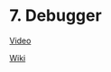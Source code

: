 # 7. Debugger

[Video](https://www.youtube.com/watch?v=h2l2D0ud7DY&index=14&list=PLqCJpWy5FohcehaXlCIt8sVBHBFFRVWsx)

[Wiki](https://www.youtube.com/redirect?q=http%3A%2F%2Fwiki.planetchili.net%2Findex.php%3Ftitle%3DBeginner_C%252B%252B_Game_Programming_Tutorial_7&redir_token=6ncdBkvBkRU3RnpPCjaT98cpxZV8MTUyNzUzMzI0OEAxNTI3NDQ2ODQ4&event=video_description&v=h2l2D0ud7DY)